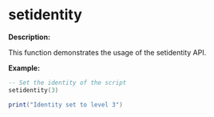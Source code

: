 # setidentity

**Description:**

This function demonstrates the usage of the setidentity API.

**Example:**

```lua
-- Set the identity of the script
setidentity(3)

print("Identity set to level 3")
```
